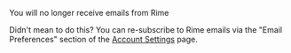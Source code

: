 ---
---

<p>
    You will no longer receive emails from Rime
</p>

<p>
    Didn't mean to do this? You can re-subscribe to Rime emails via the "Email Preferences" section of the <a href="/settings/notifications">Account Settings</a> page.
</p>
